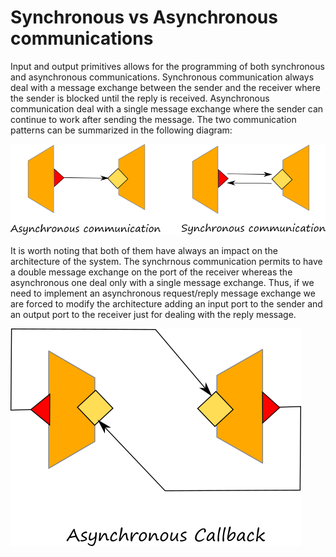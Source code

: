 # Synchronous vs Asynchronous communications
Input and output primitives allows for the programming of both synchronous and asynchronous communications. Synchronous communication always deal with a message exchange between the sender and the receiver where the sender is blocked until the reply is received. Asynchronous communication deal with a single message exchange where the sender can continue to work after sending the message. The two communication patterns can be summarized in the following diagram:

![](../../.gitbook/assets/asyncVSsync.png)

It is worth noting that both of them have always an impact on the architecture of the system. The synchrnous communication permits to have a double message exchange on the port of the receiver whereas the asynchronous one deal only with a single message exchange. Thus, if we need to implement an asynchronous request/reply message exchange we are forced to modify the architecture adding an input port to the sender and an output port to the receiver just for dealing with the reply message.

![](../../.gitbook/assets/async.png)

